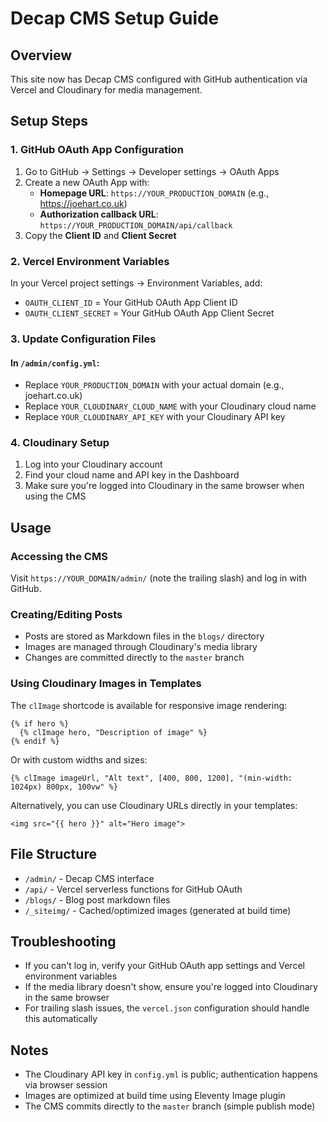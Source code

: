 # Decap CMS Setup Guide

## Overview

This site now has Decap CMS configured with GitHub authentication via Vercel and Cloudinary for media management.

## Setup Steps

### 1. GitHub OAuth App Configuration

1. Go to GitHub → Settings → Developer settings → OAuth Apps
2. Create a new OAuth App with:
   - **Homepage URL**: `https://YOUR_PRODUCTION_DOMAIN` (e.g., https://joehart.co.uk)
   - **Authorization callback URL**: `https://YOUR_PRODUCTION_DOMAIN/api/callback`
3. Copy the **Client ID** and **Client Secret**

### 2. Vercel Environment Variables

In your Vercel project settings → Environment Variables, add:

- `OAUTH_CLIENT_ID` = Your GitHub OAuth App Client ID
- `OAUTH_CLIENT_SECRET` = Your GitHub OAuth App Client Secret

### 3. Update Configuration Files

#### In `/admin/config.yml`:

- Replace `YOUR_PRODUCTION_DOMAIN` with your actual domain (e.g., joehart.co.uk)
- Replace `YOUR_CLOUDINARY_CLOUD_NAME` with your Cloudinary cloud name
- Replace `YOUR_CLOUDINARY_API_KEY` with your Cloudinary API key

### 4. Cloudinary Setup

1. Log into your Cloudinary account
2. Find your cloud name and API key in the Dashboard
3. Make sure you're logged into Cloudinary in the same browser when using the CMS

## Usage

### Accessing the CMS

Visit `https://YOUR_DOMAIN/admin/` (note the trailing slash) and log in with GitHub.

### Creating/Editing Posts

- Posts are stored as Markdown files in the `blogs/` directory
- Images are managed through Cloudinary's media library
- Changes are committed directly to the `master` branch

### Using Cloudinary Images in Templates

The `clImage` shortcode is available for responsive image rendering:

```njk
{% if hero %}
  {% clImage hero, "Description of image" %}
{% endif %}
```

Or with custom widths and sizes:

```njk
{% clImage imageUrl, "Alt text", [400, 800, 1200], "(min-width: 1024px) 800px, 100vw" %}
```

Alternatively, you can use Cloudinary URLs directly in your templates:

```njk
<img src="{{ hero }}" alt="Hero image">
```

## File Structure

- `/admin/` - Decap CMS interface
- `/api/` - Vercel serverless functions for GitHub OAuth
- `/blogs/` - Blog post markdown files
- `/_siteimg/` - Cached/optimized images (generated at build time)

## Troubleshooting

- If you can't log in, verify your GitHub OAuth app settings and Vercel environment variables
- If the media library doesn't show, ensure you're logged into Cloudinary in the same browser
- For trailing slash issues, the `vercel.json` configuration should handle this automatically

## Notes

- The Cloudinary API key in `config.yml` is public; authentication happens via browser session
- Images are optimized at build time using Eleventy Image plugin
- The CMS commits directly to the `master` branch (simple publish mode)
